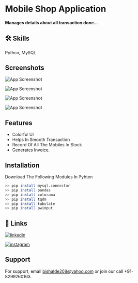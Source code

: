 
# Mobile Shop Application

#### Manages details about all transaction done...


## 🛠 Skills
Python, MySQL


## Screenshots

![App Screenshot](https://i.ibb.co/263X8JT/Capture-A1.png)

![App Screenshot](https://i.ibb.co/zP09rnw/Capture-A2.png)

![App Screenshot](https://i.ibb.co/h7CH5nQ/Capture-A3.png)

![App Screenshot](https://i.ibb.co/SrcbYBL/Capture-A4.png)

## Features

- Colorful UI
- Helps In Smooth Transaction
- Record Of All The Mobiles In Stock
- Generates Invoice.



## Installation

Download The Following Modules In Pyhton

```bash
>> pip install mysql.connector
>> pip install pandas
>> pip install colorama
>> pip install tqdm
>> pip install tabulate
>> pip install pwinput
```
    
## 🔗 Links


[![linkedin](https://img.shields.io/badge/linkedin-0A66C2?style=for-the-badge&logo=linkedin&logoColor=white)](https://www.linkedin.com/in/bishalde/)

[![instagram](https://img.shields.io/badge/instagram-1DA1F2?style=for-the-badge&logo=instagram&logoColor=white)](https://instagram.com/bishal_de)


## Support

For support, email bishalde208@yahoo.com or join our call +91-8299260163.

